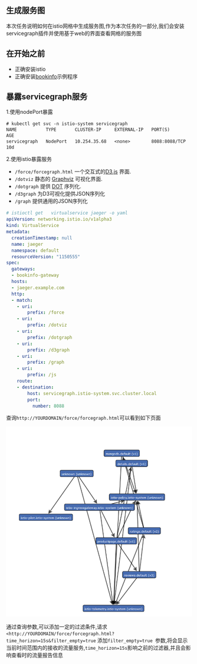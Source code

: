 ## 生成服务图

本次任务说明如何在istio网格中生成服务图,作为本次任务的一部分,我们会安装servicegraph插件并使用基于web的界面查看网格的服务图

## 在开始之前

- 正确安装istio
- 正确安装[bookinfo](https://istio.io/docs/guides/bookinfo/)示例程序

## 暴露servicegraph服务

1.使用nodePort暴露

```
# kubectl get svc -n istio-system servicegraph
NAME           TYPE       CLUSTER-IP     EXTERNAL-IP   PORT(S)         AGE
servicegraph   NodePort   10.254.35.68   <none>        8088:8088/TCP   10d

```

2.使用istio暴露服务

- `/force/forcegraph.html` 一个交互式的[D3.js](https://d3js.org/)  界面.
- `/dotviz` 静态的 [Graphviz](http://www.graphviz.org/) 可视化界面.
- `/dotgraph` 提供 [DOT](https://en.wikipedia.org/wiki/DOT) 序列化.
- `/d3graph`  为D3可视化提供JSON序列化 
- `/graph` 提供通用的JSON序列化 

```yaml
# istioctl get   virtualservice jaeger -o yaml
apiVersion: networking.istio.io/v1alpha3
kind: VirtualService
metadata:
  creationTimestamp: null
  name: jaeger
  namespace: default
  resourceVersion: "1150555"
spec:
  gateways:
  - bookinfo-gateway
  hosts:
  - jaeger.example.com
  http:
  - match:
    - uri:
        prefix: /force
    - uri:
        prefix: /dotviz
    - uri:
        prefix: /dotgraph
    - uri:
        prefix: /d3graph
    - uri:
        prefix: /graph
    - uri:
        prefix: /js
    route:
    - destination:
        host: servicegraph.istio-system.svc.cluster.local
        port:
          number: 8088

```

查询`http://YOURDOMAIN/force/forcegraph.html`可以看到如下页面

![1531189745174](../assets/1531189745174.png)

通过查询参数,可以添加一定的过滤条件,请求`<http://YOURDOMAIN/force/forcegraph.html?time_horizon=15s&filter_empty=true`  添加`filter_empty=true `参数,将会显示当前时间范围内的接收的流量服务,`time_horizon=15s`影响之前的过滤器,并且会影响查看时的流量报告信息

